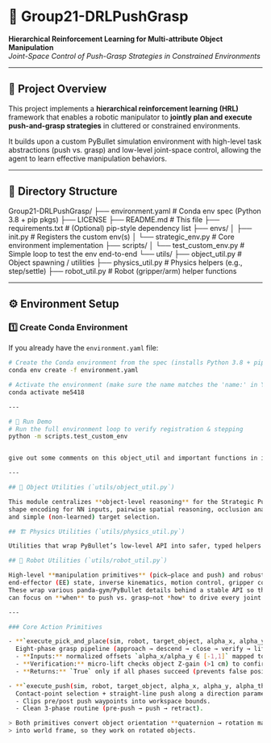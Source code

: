 # 🤖 Group21-DRLPushGrasp  
**Hierarchical Reinforcement Learning for Multi-attribute Object Manipulation**  
*Joint-Space Control of Push-Grasp Strategies in Constrained Environments*  

---

## 🧩 Project Overview  
This project implements a **hierarchical reinforcement learning (HRL)** framework that enables a robotic manipulator to **jointly plan and execute push-and-grasp strategies** in cluttered or constrained environments.  

It builds upon a custom PyBullet simulation environment with high-level task abstractions (push vs. grasp) and low-level joint-space control, allowing the agent to learn effective manipulation behaviors.  

---

## 📁 Directory Structure  
Group21-DRLPushGrasp/
├── environment.yaml # Conda env spec (Python 3.8 + pip pkgs)
├── LICENSE
├── README.md # This file
├── requirements.txt # (Optional) pip-style dependency list
├── envs/
│ ├── init.py # Registers the custom env(s)
│ └── strategic_env.py # Core environment implementation
├── scripts/
│ └── test_custom_env.py # Simple loop to test the env end-to-end
└── utils/
├── object_util.py # Object spawning / utilities
├── physics_util.py # Physics helpers (e.g., step/settle)
├── robot_util.py # Robot (gripper/arm) helper functions


---

## ⚙️ Environment Setup

### 1️⃣ Create Conda Environment
If you already have the `environment.yaml` file:

```bash
# Create the Conda environment from the spec (installs Python 3.8 + pip pkgs)
conda env create -f environment.yaml

# Activate the environment (make sure the name matches the 'name:' in YAML)
conda activate me5418

---

# 🚀 Run Demo
# Run the full environment loop to verify registration & stepping
python -m scripts.test_custom_env


give out some comments on this object_util and important functions in it in the README.md

---

## 🧠 Object Utilities (`utils/object_util.py`)

This module centralizes **object-level reasoning** for the Strategic Push–Grasp environment:
shape encoding for NN inputs, pairwise spatial reasoning, occlusion analysis, safe spawning,
and simple (non-learned) target selection.

## 🏗️ Physics Utilities (`utils/physics_util.py`)

Utilities that wrap PyBullet’s low-level API into safer, typed helpers for the Strategic Push–Grasp environment. They cover **workspace bounds, collisions, contact forces, stability checks, ray tests, and visualization**. All functions include conservative error handling to keep training loops robust.

## 🤖 Robot Utilities (`utils/robot_util.py`)

High-level **manipulation primitives** (pick–place and push) and robust helpers for
end-effector (EE) state, inverse kinematics, motion control, gripper control, and diagnostics.
These wrap various panda-gym/PyBullet details behind a stable API so the RL policy
can focus on **when** to push vs. grasp—not *how* to drive every joint.

---

### Core Action Primitives

- **`execute_pick_and_place(sim, robot, target_object, alpha_x, alpha_y, goal_pos, workspace_bounds, approach_height=0.15, grasp_height=0.03) -> bool`**  
  Eight-phase grasp pipeline (approach → descend → close → verify → lift → transport → place → retract).  
  - **Inputs:** normalized offsets `alpha_x/alpha_y ∈ [-1,1]` mapped to ±2.5 cm around the object center; workspace clipping enforced.  
  - **Verification:** micro-lift checks object Z-gain (>1 cm) to confirm a *real* grasp.  
  - **Returns:** `True` only if all phases succeed (prevents false positive rewards).

- **`execute_push(sim, robot, target_object, alpha_x, alpha_y, alpha_theta, workspace_bounds, push_distance=0.05, push_height=0.03, use_object_frame=True) -> bool`**  
  Contact-point selection + straight-line push along a direction parameterized by `alpha_theta` (mapped to angle).  
  - Clips pre/post push waypoints into workspace bounds.  
  - Clean 3-phase routine (pre-push → push → retract).

> Both primitives convert object orientation **quaternion → rotation matrix** and transform offsets
> into world frame, so they work on rotated objects.